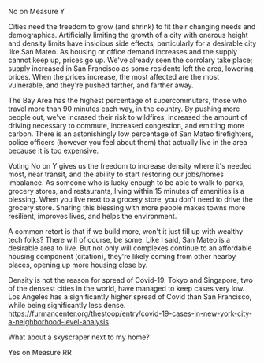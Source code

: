 No on Measure Y

Cities need the freedom to grow (and shrink) to fit their changing needs and demographics. Artificially limiting the growth of a city with onerous height and density limits have insidious side effects, particularly for a desirable city like San Mateo. As housing or office demand increases and the supply cannot keep up, prices go up. We've already seen the corrolary take place; supply increased in San Francisco as some residents left the area, lowering prices. When the prices increase, the most affected are the most vulnerable, and they're pushed farther, and farther away.

The Bay Area has the highest percentage of supercommuters, those who travel more than 90 minutes each way, in the country. By pushing more people out, we've incrased their risk to wildfires, increased the amount of driving necessary to commute, increased congestion, and emitting more carbon. There is an astonishingly low percentage of San Mateo firefighters, police officers (however you feel about them) that actually live in the area because it is too expensive.

Voting No on Y gives us the freedom to increase density where it's needed most, near transit, and the ability to start restoring our jobs/homes imbalance. As someone who is lucky enough to be able to walk to parks, grocery stores, and restaurants, living within 15 minutes of amenities is a blessing. When you live next to a grocery store, you don't need to drive the grocery store. Sharing this blessing with more people makes towns more resilient, improves lives, and helps the environment.

A common retort is that if we build more, won't it just fill up with wealthy tech folks? There will of course, be some. Like I said, San Mateo is a desirable area to live. But not only will complexes continue to an affordable housing component (citation), they're likely coming from other nearby places, opening up more housing close by.

Density is not the reason for spread of Covid-19. Tokyo and Singapore, two of the densest cities in the world, have managed to keep cases very low. Los Angeles has a significantly higher spread of Covid than San Francisco, while being significantly less dense. https://furmancenter.org/thestoop/entry/covid-19-cases-in-new-york-city-a-neighborhood-level-analysis



What about a skyscraper next to my home?

Yes on Measure RR